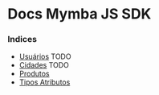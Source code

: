 # Docs Mymba JS SDK

### Indices

- [Usuários](Usuarios.md) TODO
- [Cidades](Cidades.md) TODO
- [Produtos](Produtos.md)
- [Tipos Atributos](TiposAtributos.md)